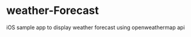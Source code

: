 weather-Forecast
================

iOS sample app to display weather forecast using openweathermap api
